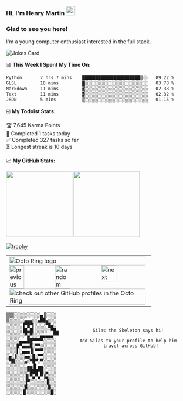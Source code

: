 ### Hi, I'm Henry Martin <img src="https://media.giphy.com/media/hvRJCLFzcasrR4ia7z/giphy.gif" width="25px">



### Glad to see you here!

I'm a young computer enthusiast interested in the full stack.


<img src="https://readme-jokes.vercel.app/api" alt="Jokes Card" />

📊 **This Week I Spent My Time On:**
<!--START_SECTION:waka-->

```txt
Python       7 hrs 7 mins    ██████████████████████▒░░   89.22 %
GLSL         18 mins         █░░░░░░░░░░░░░░░░░░░░░░░░   03.78 %
Markdown     11 mins         ▓░░░░░░░░░░░░░░░░░░░░░░░░   02.38 %
Text         11 mins         ▓░░░░░░░░░░░░░░░░░░░░░░░░   02.32 %
JSON         5 mins          ▒░░░░░░░░░░░░░░░░░░░░░░░░   01.15 %
```

<!--END_SECTION:waka-->

☑️ **My Todoist Stats:**
<!-- TODO-IST:START -->
🏆  7,645 Karma Points           
🌸  Completed 1 tasks today           
✅  Completed 327 tasks so far           
⏳  Longest streak is 10 days
<!-- TODO-IST:END -->

📈 **My GitHub Stats:**

<p>
  <img height="180em" src="https://github-readme-stats.vercel.app/api?username=HENRYMARTIN5&show_icons=true&hide_border=true&&count_private=true&include_all_commits=true" />
  <img height="180em" src="https://github-readme-stats.vercel.app/api/top-langs/?username=HENRYMARTIN5&show_icons=true&hide_border=true&layout=compact&langs_count=8"/>
</p>

[![trophy](https://github-profile-trophy.vercel.app/?username=HENRYMARTIN5&theme=onedark)](https://github.com/ryo-ma/github-profile-trophy)

<table><tbody><tr><td><a href="https://octo-ring.com/"><img src="https://octo-ring.com/static/img/widget/top.png" width="99%" alt="Octo Ring logo" align="top"></a><br><a href="https://octo-ring.com/p/HENRYMARTIN5/prev"><img src="https://octo-ring.com/static/img/widget/prev.png" width="33%" alt="previous" align="top" title="previous profile"></a><a href="https://octo-ring.com/p/HENRYMARTIN5/random"><img src="https://octo-ring.com/static/img/widget/random.png" width="33%" alt="random" align="top" title="random profile"></a><a href="https://octo-ring.com/p/HENRYMARTIN5/next"><img src="https://octo-ring.com/static/img/widget/next.png" width="33%" alt="next" align="top" title="next profile"></a><br><a href="https://octo-ring.com/"><img src="https://octo-ring.com/static/img/widget/bottom.png" width="99%" alt="check out other GitHub profiles in the Octo Ring" align="top"></a></td></tr></tbody></table>



```
▒▒▒░░░░░░░░░░▄▐░░░░
▒░░░░░░▄▄▄░░▄██▄░░░
░░░░░░▐▀█▀▌░░░░▀█▄░
░░░░░░▐█▄█▌░░░░░░▀█▄             Silas the Skeleton says hi!
░░░░░░░▀▄▀░░░▄▄▄▄▄▀▀
░░░░░▄▄▄██▀▀▀▀░░░░░         Add Silas to your profile to help him 
░░░░█▀▄▄▄█░▀▀░░░░░░                  travel across GitHub!
░░░░▌░▄▄▄▐▌▀▀▀░░░░░
░▄░▐░░░▄▄░█░▀▀░░░░░
░▀█▌░░░▄░▀█▀░▀░░░░░
░░░░░░░░▄▄▐▌▄▄░░░░░
░░░░░░░░▀███▀█░▄░░░
░░░░░░░▐▌▀▄▀▄▀▐▄░░░
░░░░░░░▐▀░░░░░░▐▌░░
░░░░░░░█░░░░░░░░█░░
░░░░░░▐▌░░░░░░░░░█░ 
```
